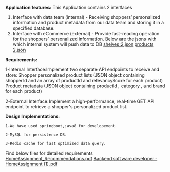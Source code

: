 **Application features:**
This Application contains 2 interfaces
  1. Interface with data team (internal) - Receiving shoppers’ personalized 
    information and product metadata from our data team and storing it in a specified 
    database. 
  2. Interface with eCommerce (external) - Provide fast-reading operation for the 
    shoppers’ personalized information.
Below are the jsons with which internal system will push data to DB
[shelves 2.json](https://github.com/surajit-pradhan/PersonalisedDataService/files/14883619/shelves.2.json)
[products 2.json](https://github.com/surajit-pradhan/PersonalisedDataService/files/14883618/products.2.json)

**Requirements:**
  
  1-Internal Interface:Implement two separate API endpoints to receive and store:
    Shopper personalized product lists (JSON object containing
    shopperId and an array of productId and relevancyScore for each
    product)
    Product metadata (JSON object containing productId , category ,
    and brand for each product)
    
  2-External Interface:Implement a high-performance, real-time GET API endpoint to retrieve a
    shopper's personalized product list.

**Design Implementations:**

    1-We have used springboot,java8 for developement.
    
    2-MySQL for persistence DB.
    
    3-Redis cache for fast optimized data query.

Find below files for detailed requirements
[HomeAssignment_Recommendations.pdf](https://github.com/surajit-pradhan/PersonalisedDataService/files/14883710/HomeAssignment_Recommendations.pdf)
[Backend software developer - HomeAssignment (1).pdf](https://github.com/surajit-pradhan/PersonalisedDataService/files/14883709/Backend.software.developer.-.HomeAssignment.1.pdf)

